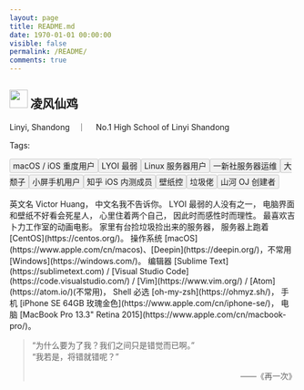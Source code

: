 ```yaml
---
layout: page
title: README.md
date: 1970-01-01 00:00:00
visible: false
permalink: /README/
comments: true
---
```

<meta http-equiv="Content-Security-Policy" content="upgrade-insecure-requests" />
<link rel="stylesheet" href="https://static.imvictor.tech/lib/Font-Awesome/css/font-awesome.min.css">
<style type="text/css">
.readme_tag{
    padding: 3px 5px;
    background-color: #f1f1f1;
    border: 1px solid #ccc;
    overflow: hidden;
    border-radius: 3px;
    margin-bottom: 10px;
}
.cp-mainbody{height: 5em !important;}
</style>

## <img style='height: 1.5em' src='https://avatars3.githubusercontent.com/u/21100901?v=3&s=120'></img> 凌风仙鸡
<i class="fa fa-location-arrow" aria-hidden="true"> </i> Linyi, Shandong　｜　<i class="fa fa-university" aria-hidden="true"> </i> No.1 High School of Linyi Shandong

Tags: <div style="line-height: 2"><span class="readme_tag">macOS / iOS 重度用户</span><span class="readme_tag">LYOI 最弱</span><span class="readme_tag">Linux 服务器用户</span><span class="readme_tag">一新社服务器运维</span><span class="readme_tag">大颓子</span><span class="readme_tag">小屏手机用户</span><span class="readme_tag">知乎 iOS 内测成员</span><span class="readme_tag">壁纸控</span><span class="readme_tag">垃圾佬</span><span class="readme_tag">山河 OJ 创建者</span>
</div>


<div id="app"></div>
<div></div>
英文名 Victor Huang，  
中文名我不告诉你。  
LYOI 最弱的人没有之一，    
电脑界面和壁纸不好看会死星人，  
心里住着两个自己，  
因此时而感性时而理性。  
最喜欢吉卜力工作室的动画电影。  
家里有台捡垃圾捡出来的服务器，  
服务器上跑着 [CentOS](https://centos.org/)。  
操作系统 [macOS](https://www.apple.com/cn/macos)、[Deepin](https://deepin.org/)，不常用 [Windows](https://windows.com/)。   
编辑器 [Sublime Text](https://sublimetext.com) / [Visual Studio Code](https://code.visualstudio.com/) / [Vim](https://www.vim.org/) / [Atom](https://atom.io/)(不常用)，    
Shell 必选 [oh-my-zsh](https://ohmyz.sh/)，   
手机 [iPhone SE 64GB 玫瑰金色](https://www.apple.com/cn/iphone-se/)，    
电脑 [MacBook Pro 13.3" Retina 2015](https://www.apple.com/cn/macbook-pro/)。

> “为什么要为了我？我们之间只是错觉而已啊。”  
> “我若是，将错就错呢？”  
> <p style="text-align: right">——《再一次》</p>


<script src="https://static.imvictor.tech/lib/cPlayer/dist/cplayer.js"></script>
<script>
  let player = new cplayer({
    element: document.getElementById('app'),
    size: '12px',
    showPlaylist: false,
	playmode: 'singlecycle',
	zoomOutKana: true,
    big: true,
    playlist: [
      {
        src: 'https://music.163.com/song/media/outer/url?id=543139510.mp3',
        poster: 'https://p1.music.126.net/uQbWYjKlefvTU43MSt4uQw==/109951163172562959.jpg',
        name: 'Journey',
        artist: '星尘',
        lyric: '[00:03.04]星的微茫\n[00:04.88]洞穿所有光的忧伤\n[00:08.27]跨越过苍茫\n[00:10.06]寰宇间是谁的歌声在回响\n[00:13.49]梦的彼方\n[00:15.30]开始一场流浪\n[00:18.71]中转什么地方\n[00:20.50]才能够抵达曾观测过的光\n[00:26.08]\n[00:52.61]尘世万千\n[00:54.45]当耀斑扰乱整个航线\n[00:57.73]电波在传导\n[00:59.65]所有绚烂光华无声闪耀\n[01:03.08]碰撞毁灭天体\n[01:04.87]燃烧坍塌星云\n[01:08.27]下一个坐标\n[01:10.08]划出轨迹\n[01:13.51]跨过星间\n[01:15.27]时沙与光在此被迫停歇\n[01:18.60]逃出引力圈\n[01:20.55]维度跃迁\n[01:21.66]找寻梦中的终点\n[01:23.94]口口相传的\n[01:25.72]那个世界是真实或谎言\n[01:29.14]请听见我的祈愿\n[01:30.97]带我穿越迷惘抵达到身边\n[01:34.53]在这漫无人际之中的荒野\n[01:39.74]所有的自欺与自厌\n[01:44.99]自我怀疑\n[01:46.95]陪伴着我更像是梦魇\n[01:50.04]而你唱出的歌与我的梦\n[01:52.27]一直在身边\n[01:54.83]愿\n[01:55.72]梦的相见\n[01:59.66]带着星愿\n[02:02.27]在下一刻能实现\n[02:05.21]我\n[02:06.17]跨越星海云边\n[02:10.08]与你相逢\n[02:12.67]降临此间\n[02:14.62]这里便是终点\n[02:17.55]只要有你在\n[02:20.18]身边\n[02:26.06]\n[02:42.08]我观测到梦中的星图\n[02:47.30]为可能与你邂逅毫不停步\n[02:50.35]潮汐在推进我加速\n[02:52.45]身处在无重力之中\n[02:55.07]就连欢乐的眼泪都变沉重\n[02:58.98]终能触碰你的温度\n[03:03.03]星的微茫\n[03:04.87]洞穿所有光的忧伤\n[03:08.28]跨越过苍茫\n[03:10.07]寰宇间是谁的歌声在回响\n[03:13.49]梦的彼方\n[03:15.27]开始一场流浪\n[03:18.70]中转什么地方\n[03:20.49]才能够抵达曾观测过的光\n[03:26.15]愿\n[03:27.03]梦的相见\n[03:30.97]带着星愿\n[03:33.54]在下一刻能实现\n[03:36.53]我\n[03:37.47]跨越星海云边\n[03:41.38]与你相逢\n[03:43.97]降临此间\n[03:45.92]这里便是终点\n[03:48.86]只要有你在\n[03:51.49]身边\n[03:57.38]'
      }
    ]
  })
</script>